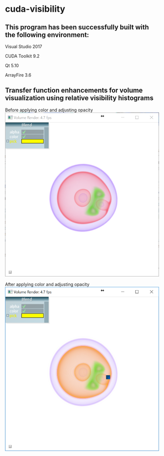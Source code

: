 # cuda-visibility

## This program has been successfully built with the following environment:
Visual Studio 2017

CUDA Toolkit 9.2

Qt 5.10

ArrayFire 3.6

## Transfer function enhancements for volume visualization using relative visibility histograms

Before applying color and adjusting opacity
![before](https://raw.githubusercontent.com/luosz/cuda-visibility/master/before.png)

After applying color and adjusting opacity
![after](https://raw.githubusercontent.com/luosz/cuda-visibility/master/after.png)
